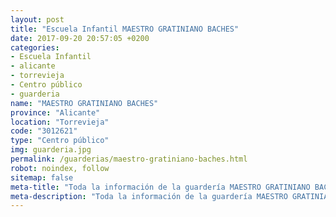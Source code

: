 ```yaml
---
layout: post
title: "Escuela Infantil MAESTRO GRATINIANO BACHES"
date: 2017-09-20 20:57:05 +0200
categories:
- Escuela Infantil
- alicante
- torrevieja
- Centro público
- guarderia
name: "MAESTRO GRATINIANO BACHES"
province: "Alicante"
location: "Torrevieja"
code: "3012621"
type: "Centro público"
img: guarderia.jpg
permalink: /guarderias/maestro-gratiniano-baches.html
robot: noindex, follow
sitemap: false
meta-title: "Toda la información de la guardería MAESTRO GRATINIANO BACHES"
meta-description: "Toda la información de la guardería MAESTRO GRATINIANO BACHES"
---
```

